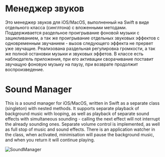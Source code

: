 # Менеджер звуков

Это менеджер звуков для iOS/MacOS, выполненный на Swift в виде отдельного класса (синглтона) с вложенными методами. Поддерживается раздельное проигрывание фоновой музыки с зацикливанием, а так же проигрывание отдельных звуковых эффектов с одновременным звучанием - вызов следующего эффекта не прервет уже звучащие. Реализована раздельная регулировка громкости, а так же полной остановки музыки и звуковых эффетов. В классе есть наблюдатель приложения, при его активации сворачивание поставит звучащую фоновую музыку на паузу, при возврате продолжит воспроизведение.

# Sound Manager

This is a sound manager for iOS/MacOS, written in Swift as a separate class (singleton) with nested methods. It supports separate playback of background music with looping, as well as playback of separate sound effects with simultaneous sounding - calling the next effect will not interrupt the already sounding ones. Separate volume control is implemented, as well as full stop of music and sound effects. There is an application watcher in the class, when activated, minimisation will pause the background music, and when you return it will continue playing.

![SoundManager](https://github.com/user-attachments/assets/92118265-1dcc-41a3-9217-5da87cdd2c6e)
